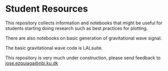 # Student Resources

This repository collects information and notebooks that might be useful for students starting doing research such as best practices for plotting.

There are also notebooks on basic generation of gravitational wave signal.

The basic gravitational wave code is LALsuite.

This repository is very much under construction, please send feedback to jose.ezquiaga@nbi.ku.dk
